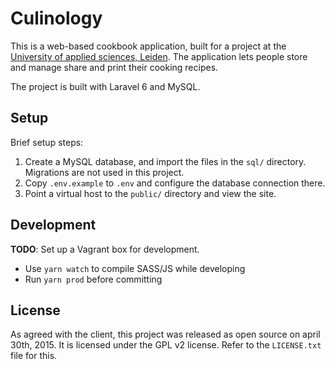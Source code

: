 # Culinology

This is a web-based cookbook application, built for a project at the 
[University of applied sciences, Leiden](http://www.hsleiden.nl/informatica).
The application lets people store and manage share and print their cooking recipes.

The project is built with Laravel 6 and MySQL.

## Setup

Brief setup steps:

1. Create a MySQL database, and import the files in the `sql/` directory. Migrations are not used in this project.
2. Copy `.env.example` to `.env` and configure the database connection there.
3. Point a virtual host to the `public/` directory and view the site.

## Development

**TODO**: Set up a Vagrant box for development.

* Use `yarn watch` to compile SASS/JS while developing
* Run `yarn prod` before committing

## License

As agreed with the client, this project was released as open source on april 30th,
2015. It is licensed under the GPL v2 license. Refer to the `LICENSE.txt` file for this.